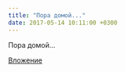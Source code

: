 ```yaml
---
title: "Пора домой..."
date: 2017-05-14 10:11:00 +0300
---
```


Пора домой...

[Вложение](https://vk.com/photo41076938_456240748)
